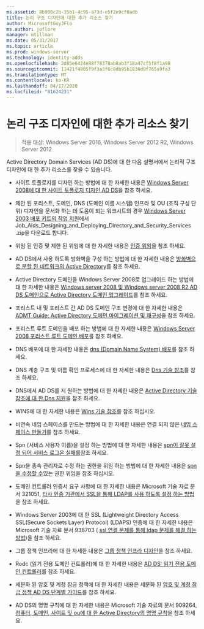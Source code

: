 ```yaml
---
ms.assetid: 8b900c2b-35b1-4c95-a73d-e5f2e9cf0adb
title: 논리 구조 디자인에 대한 추가 리소스 찾기
author: MicrosoftGuyJFlo
ms.author: joflore
manager: mtillman
ms.date: 05/31/2017
ms.topic: article
ms.prod: windows-server
ms.technology: identity-adds
ms.openlocfilehash: 2d85e6424e88f78378ab8ab3f18a47cf5f8f1a98
ms.sourcegitcommit: 11421f4005f9f3a3f6c0db95b1836d0f765a9fa3
ms.translationtype: MT
ms.contentlocale: ko-KR
ms.lasthandoff: 04/17/2020
ms.locfileid: "81624231"
---
```

# <a name="finding-additional-resources-for-logical-structure-design"></a>논리 구조 디자인에 대한 추가 리소스 찾기

> 적용 대상: Windows Server 2016, Windows Server 2012 R2, Windows Server 2012

Active Directory Domain Services (AD DS)에 대 한 다음 설명서에서 논리적 구조 디자인에 대 한 추가 리소스를 찾을 수 있습니다.

- 사이트 토폴로지를 디자인 하는 방법에 대 한 자세한 내용은 [Windows Server 2008에 대 한 사이트 토폴로지 디자인 AD DS](Designing-the-Site-Topology.md)을 참조 하세요.

- 제안 된 포리스트, 도메인, DNS (도메인 이름 시스템) 인프라 및 OU (조직 구성 단위) 디자인을 문서화 하는 데 도움이 되는 워크시트의 경우 [Windows Server 2003 배포 키트의 작업 지원](https://microsoft.com/download/details.aspx?id=9608)에서 Job_Aids_Designing_and_Deploying_Directory_and_Security_Services .zip을 다운로드 합니다.

- 위임 된 인증 및 제한 된 위임에 대 한 자세한 내용은 [인증 위임](https://docs.microsoft.com/previous-versions/windows/it-pro/windows-server-2003/cc739740(v=ws.10))을 참조 하세요.

- AD DS에서 사용 하도록 방화벽을 구성 하는 방법에 대 한 자세한 내용은 [방화벽으로 분할 된 네트워크의 Active Directory](https://microsoft.com/download/details.aspx?familyid=c2ef3846-43f0-4caf-9767-a9166368434e)를 참조 하세요.

- Active Directory 도메인을 Windows Server 2008로 업그레이드 하는 방법에 대 한 자세한 내용은 [Windows server 2008 및 Windows server 2008 R2 AD DS 도메인으로 Active Directory 도메인 업그레이드](https://docs.microsoft.com/previous-versions/windows/it-pro/windows-server-2008-R2-and-2008/cc731188(v=ws.10))를 참조 하세요.

- 포리스트 내 및 포리스트 간 AD DS 도메인 구조 변경에 대 한 자세한 내용은 [ADMT Guide: Active Directory 도메인 마이그레이션 및 재구성](https://docs.microsoft.com/previous-versions/windows/it-pro/windows-server-2008-R2-and-2008/cc974332(v=ws.10))을 참조 하세요.

- 포리스트 루트 도메인을 배포 하는 방법에 대 한 자세한 내용은 [Windows Server 2008 포리스트 루트 도메인 배포](https://docs.microsoft.com/previous-versions/windows/it-pro/windows-server-2008-R2-and-2008/cc731174(v=ws.10))를 참조 하세요.

- DNS 배포에 대 한 자세한 내용은 [dns (Domain Name System) 배포](https://docs.microsoft.com/previous-versions/windows/it-pro/windows-server-2003/cc780661(v=ws.10))를 참조 하세요.

- DNS 계층 구조 및 이름 확인 프로세스에 대 한 자세한 내용은 [Dns 기술 참조](https://docs.microsoft.com/previous-versions/windows/it-pro/windows-server-2003/cc779926(v=ws.10))를 참조 하세요.

- DNS에서 AD DS를 지 원하는 방법에 대 한 자세한 내용은 [Active Directory 기술 참조에 대 한 Dns 지원](https://docs.microsoft.com/previous-versions/windows/it-pro/windows-server-2003/cc781627(v=ws.10))을 참조 하세요.

- WINS에 대 한 자세한 내용은 [Wins 기술 참조](https://docs.microsoft.com/previous-versions/windows/it-pro/windows-server-2003/cc736411(v=ws.10))를 참조 하십시오.

- 비연속 네임 스페이스를 만드는 방법에 대 한 자세한 내용은 연결 되지 않은 [네임 스페이스 만들기](https://docs.microsoft.com/previous-versions/windows/it-pro/windows-server-2003/cc755926(v=ws.10))를 참조 하세요.

- Spn (서비스 사용자 이름)을 설정 하는 방법에 대 한 자세한 내용은 [spn이 잘못 설정 되어 서비스 로그온 실패를](https://docs.microsoft.com/previous-versions/windows/it-pro/windows-server-2003/cc772897(v=ws.10))참조 하세요.

- Spn을 종속 관리자로 수정 하는 권한을 위임 하는 방법에 대 한 자세한 내용은 [spn을 수정할 수](https://technet.microsoft.com/library/cc772895(WS.10).aspx)있는 권한 위임을 참조 하십시오.

- 도메인 컨트롤러 인증서 요구 사항에 대 한 자세한 내용은 Microsoft 기술 자료 문서 321051, [타사 인증 기관에서 SSL을 통해 LDAP를 사용 하도록 설정 하는 방법](https://support.microsoft.com/help/321051/)을 참조 하세요.

- Windows Server 2003에 대 한 SSL (Lightweight Directory Access SSL(Secure Sockets Layer) Protocol) (LDAPS) 인증에 대 한 자세한 내용은 Microsoft 기술 자료 문서 938703 ( [ssl 연결 문제를 통해 ldap 문제를 해결 하는 방법](https://support.microsoft.com/help/938703/))을 참조 하세요.

- 그룹 정책 인프라에 대 한 자세한 내용은 [그룹 정책 인프라 디자인](https://docs.microsoft.com/previous-versions/windows/it-pro/windows-server-2003/cc786524(v=ws.10))을 참조 하세요.

- Rodc (읽기 전용 도메인 컨트롤러)에 대 한 자세한 내용은 [AD DS: 읽기 전용 도메인 컨트롤러](https://docs.microsoft.com/previous-versions/windows/it-pro/windows-server-2008-R2-and-2008/cc732801(v=ws.10))를 참조 하세요.

- 세분화 된 암호 및 계정 잠금 정책에 대 한 자세한 내용은 세분화 된 [암호 및 계정 잠금 정책 AD DS 단계별 가이드](https://docs.microsoft.com/previous-versions/windows/it-pro/windows-server-2008-R2-and-2008/cc770842(v=ws.10))를 참조 하세요.

- AD DS의 명명 규칙에 대 한 자세한 내용은 Microsoft 기술 자료의 문서 909264, [컴퓨터, 도메인, 사이트 및 ou에 대 한 Active Directory의 명명 규칙](https://support.microsoft.com/help/909264/)을 참조 하세요.
